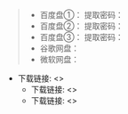 > * 百度盘①：[]()  提取密码：
> * 百度盘②：[]()  提取密码：
> * 百度盘③：[]()  提取密码：
> * 谷歌网盘：
> * 微软网盘：


 * 下载链接:  <>
   * 下载链接:  <>
   * 下载链接:  <>